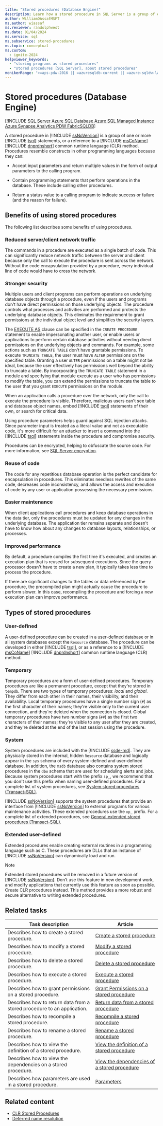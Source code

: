 ```yaml
---
title: "Stored procedures (Database Engine)"
description: Learn how a stored procedure in SQL Server is a group of one or more Transact-SQL statements or a reference to a .NET Framework common runtime language method.
author: WilliamDAssafMSFT
ms.author: wiassaf
ms.reviewer: randolphwest
ms.date: 01/04/2024
ms.service: sql
ms.subservice: stored-procedures
ms.topic: conceptual
ms.custom:
  - ignite-2024
helpviewer_keywords:
  - "storing programs as stored procedures"
  - "stored procedures [SQL Server], about stored procedures"
monikerRange: ">=aps-pdw-2016 || =azuresqldb-current || =azure-sqldw-latest || >=sql-server-2016 || >=sql-server-linux-2017 || =azuresqldb-mi-current || =fabric"
---
```

# Stored procedures (Database Engine)

[!INCLUDE [SQL Server Azure SQL Database Azure SQL Managed Instance Azure Synapse Analytics PDW FabricSQLDB](../../includes/applies-to-version/sql-asdb-asdbmi-asa-pdw-fabricsqldb.md)]

A stored procedure in [!INCLUDE [ssNoVersion](../../includes/ssnoversion-md.md)] is a group of one or more [!INCLUDE [tsql](../../includes/tsql-md.md)] statements, or a reference to a [!INCLUDE [msCoName](../../includes/msconame-md.md)] [!INCLUDE [dnprdnshort](../../includes/dnprdnshort-md.md)] common runtime language (CLR) method. Procedures resemble constructs in other programming languages because they can:

- Accept input parameters and return multiple values in the form of output parameters to the calling program.

- Contain programming statements that perform operations in the database. These include calling other procedures.

- Return a status value to a calling program to indicate success or failure (and the reason for failure).

## Benefits of using stored procedures

The following list describes some benefits of using procedures.

### Reduced server/client network traffic

The commands in a procedure are executed as a single batch of code. This can significantly reduce network traffic between the server and client because only the call to execute the procedure is sent across the network. Without the code encapsulation provided by a procedure, every individual line of code would have to cross the network.

### Stronger security

Multiple users and client programs can perform operations on underlying database objects through a procedure, even if the users and programs don't have direct permissions on those underlying objects. The procedure controls what processes and activities are performed and protects the underlying database objects. This eliminates the requirement to grant permissions at the individual object level and simplifies the security layers.

The [EXECUTE AS](../../t-sql/statements/execute-as-clause-transact-sql.md) clause can be specified in the `CREATE PROCEDURE` statement to enable impersonating another user, or enable users or applications to perform certain database activities without needing direct permissions on the underlying objects and commands. For example, some actions such as `TRUNCATE TABLE` don't have grantable permissions. To execute `TRUNCATE TABLE`, the user must have `ALTER` permissions on the specified table. Granting a user `ALTER` permissions on a table might not be ideal, because the user effectively has permissions well beyond the ability to truncate a table. By incorporating the `TRUNCATE TABLE` statement in a module and specifying that module execute as a user who has permissions to modify the table, you can extend the permissions to truncate the table to the user that you grant `EXECUTE` permissions on the module.

When an application calls a procedure over the network, only the call to execute the procedure is visible. Therefore, malicious users can't see table and database object names, embed [!INCLUDE [tsql](../../includes/tsql-md.md)] statements of their own, or search for critical data.

Using procedure parameters helps guard against SQL injection attacks. Since parameter input is treated as a literal value and not as executable code, it's more difficult for an attacker to insert a command into the [!INCLUDE [tsql](../../includes/tsql-md.md)] statements inside the procedure and compromise security.

Procedures can be encrypted, helping to obfuscate the source code. For more information, see [SQL Server encryption](../security/encryption/sql-server-encryption.md).

### Reuse of code

The code for any repetitious database operation is the perfect candidate for encapsulation in procedures. This eliminates needless rewrites of the same code, decreases code inconsistency, and allows the access and execution of code by any user or application possessing the necessary permissions.

### Easier maintenance

When client applications call procedures and keep database operations in the data tier, only the procedures must be updated for any changes in the underlying database. The application tier remains separate and doesn't have to know how about any changes to database layouts, relationships, or processes.

### Improved performance

By default, a procedure compiles the first time it's executed, and creates an execution plan that is reused for subsequent executions. Since the query processor doesn't have to create a new plan, it typically takes less time to process the procedure.

If there are significant changes to the tables or data referenced by the procedure, the precompiled plan might actually cause the procedure to perform slower. In this case, recompiling the procedure and forcing a new execution plan can improve performance.

## Types of stored procedures

### User-defined

A user-defined procedure can be created in a user-defined database or in all system databases except the `Resource` database. The procedure can be developed in either [!INCLUDE [tsql](../../includes/tsql-md.md)], or as a reference to a [!INCLUDE [msCoName](../../includes/msconame-md.md)] [!INCLUDE [dnprdnshort](../../includes/dnprdnshort-md.md)] common runtime language (CLR) method.

### Temporary

Temporary procedures are a form of user-defined procedures. Temporary procedures are like a permanent procedure, except that they're stored in `tempdb`. There are two types of temporary procedures: *local* and *global*. They differ from each other in their names, their visibility, and their availability. Local temporary procedures have a single number sign (`#`) as the first character of their names; they're visible only to the current user connection, and they're deleted when the connection is closed. Global temporary procedures have two number signs (`##`) as the first two characters of their names; they're visible to any user after they are created, and they're deleted at the end of the last session using the procedure.

### System

System procedures are included with the [!INCLUDE [ssde-md](../../includes/ssde-md.md)]. They are physically stored in the internal, hidden `Resource` database and logically appear in the `sys` schema of every system-defined and user-defined database. In addition, the `msdb` database also contains system stored procedures in the `dbo` schema that are used for scheduling alerts and jobs. Because system procedures start with the prefix `sp_`, we recommend that you don't use this prefix when naming user-defined procedures. For a complete list of system procedures, see [System stored procedures (Transact-SQL)](../../relational-databases/system-stored-procedures/system-stored-procedures-transact-sql.md).

[!INCLUDE [ssNoVersion](../../includes/ssnoversion-md.md)] supports the system procedures that provide an interface from [!INCLUDE [ssNoVersion](../../includes/ssnoversion-md.md)] to external programs for various maintenance activities. These extended procedures use the `xp_` prefix. For a complete list of extended procedures, see [General extended stored procedures (Transact-SQL)](../../relational-databases/system-stored-procedures/general-extended-stored-procedures-transact-sql.md).

### Extended user-defined

Extended procedures enable creating external routines in a programming language such as C. These procedures are DLLs that an instance of [!INCLUDE [ssNoVersion](../../includes/ssnoversion-md.md)] can dynamically load and run.

> [!NOTE]  
> Extended stored procedures will be removed in a future version of [!INCLUDE [ssNoVersion](../../includes/ssnoversion-md.md)]. Don't use this feature in new development work, and modify applications that currently use this feature as soon as possible. Create CLR procedures instead. This method provides a more robust and secure alternative to writing extended procedures.

## Related tasks

| Task description | Article |
| --- | --- |
| Describes how to create a stored procedure. | [Create a stored procedure](create-a-stored-procedure.md) |
| Describes how to modify a stored procedure. | [Modify a stored procedure](modify-a-stored-procedure.md) |
| Describes how to delete a stored procedure. | [Delete a stored procedure](delete-a-stored-procedure.md) |
| Describes how to execute a stored procedure. | [Execute a stored procedure](execute-a-stored-procedure.md) |
| Describes how to grant permissions on a stored procedure. | [Grant Permissions on a stored procedure](grant-permissions-on-a-stored-procedure.md) |
| Describes how to return data from a stored procedure to an application. | [Return data from a stored procedure](return-data-from-a-stored-procedure.md) |
| Describes how to recompile a stored procedure. | [Recompile a stored procedure](recompile-a-stored-procedure.md) |
| Describes how to rename a stored procedure. | [Rename a stored procedure](rename-a-stored-procedure.md) |
| Describes how to view the definition of a stored procedure. | [View the definition of a stored procedure](view-the-definition-of-a-stored-procedure.md) |
| Describes how to view the dependencies on a stored procedure. | [View the dependencies of a stored procedure](view-the-dependencies-of-a-stored-procedure.md) |
| Describes how parameters are used in a stored procedure. | [Parameters](parameters.md) |

## Related content

- [CLR Stored Procedures](/dotnet/framework/data/adonet/sql/clr-stored-procedures)
- [Deferred name resolution](../../t-sql/statements/create-trigger-transact-sql.md#deferred-name-resolution)
